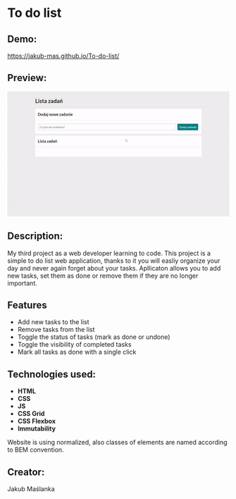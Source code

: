 # To do list

## Demo:

https://jakub-mas.github.io/To-do-list/ 

## Preview:

<p align="center">
    <img src="/images/preview.gif" alt="preview">
</p>

## Description:

My third project as a web developer learning to code. This project is a simple to do list web application, thanks to it you will easliy organize your day and never again forget about your tasks.
Apllicaton allows you to add new tasks, set them as done or remove them if they are no longer important.

## Features
- Add new tasks to the list
- Remove tasks from the list
- Toggle the status of tasks (mark as done or undone)
- Toggle the visibility of completed tasks
- Mark all tasks as done with a single click

## Technologies used:

- **HTML**
- **CSS**
- **JS**
- **CSS Grid**
- **CSS Flexbox**
- **Immutability**
<p>
    Website is using normalized, also classes of elements are named according to BEM convention.
</p>

## Creator:

Jakub Maślanka
